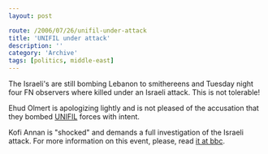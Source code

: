 ```yaml
---
layout: post

route: /2006/07/26/unifil-under-attack
title: 'UNIFIL under attack'
description: ''
category: 'Archive'
tags: [politics, middle-east]
---
```


The Israeli's are still bombing Lebanon to smithereens and Tuesday night four FN
observers where killed under an Israeli attack. This is not tolerable!

Ehud Olmert is apologizing lightly and is not pleased of the accusation that
they bombed
<a class="ph" target="_blank" rel="noopener noreferrer" href="http://en.wikipedia.org/wiki/UNIFIL">UNIFIL</a>
forces with intent.

Kofi Annan is "shocked" and demands a full investigation of the Israeli attack.
For more information on this event, please, read
<a class="ph" target="_blank" rel="noopener noreferrer" href="http://news.bbc.co.uk/2/hi/middle_east/5215366.stm">it
at bbc</a>.
